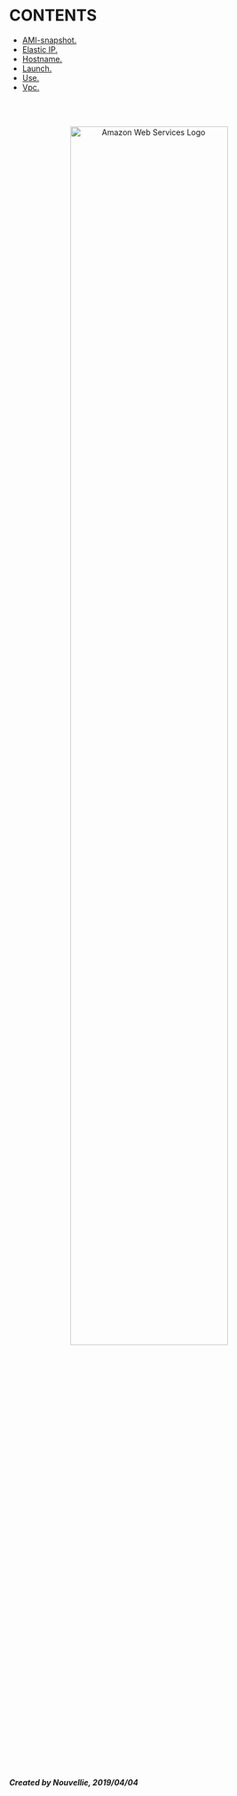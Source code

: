 # CONTENTS

- [AMI-snapshot.](https://github.com/Nouvellie/amazon-ec2/blob/amazon/contents/ami-snapshots.md)
- [Elastic IP.](https://github.com/Nouvellie/amazon-ec2/blob/amazon/contents/elastic-ip.md)
- [Hostname.](https://github.com/Nouvellie/amazon-ec2/blob/amazon/contents/hostname.md)
- [Launch.](https://github.com/Nouvellie/amazon-ec2/blob/amazon/contents/launch.md)
- [Use.](https://github.com/Nouvellie/amazon-ec2/blob/amazon/contents/use.md)
- [Vpc.](https://github.com/Nouvellie/amazon-ec2/blob/amazon/contents/vpc.md)

<br><br><p align="center">
  <img width="75%" height="75%" src="https://github.com/Nouvellie/amazon/contents/img/amazon-web-services.png" alt="Amazon Web Services Logo">
</p>

<br><br>
***Created by Nouvellie, 2019/04/04***